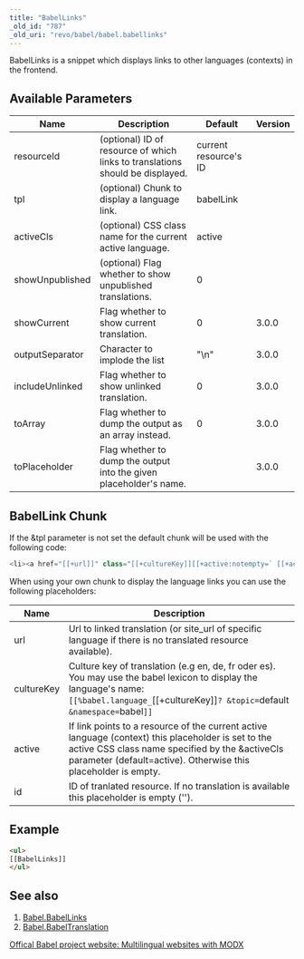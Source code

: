 ```yaml
---
title: "BabelLinks"
_old_id: "787"
_old_uri: "revo/babel/babel.babellinks"
---
```


BabelLinks is a snippet which displays links to other languages (contexts) in the frontend.

## Available Parameters

| Name            | Description                                                                   | Default               | Version |
| --------------- | ----------------------------------------------------------------------------- | --------------------- | ------- |
| resourceId      | (optional) ID of resource of which links to translations should be displayed. | current resource's ID |         |
| tpl             | (optional) Chunk to display a language link.                                  | babelLink             |         |
| activeCls       | (optional) CSS class name for the current active language.                    | active                |         |
| showUnpublished | (optional) Flag whether to show unpublished translations.                     | 0                     |         |
| showCurrent     | Flag whether to show current translation.                                     | 0                     | 3.0.0   |
| outputSeparator | Character to implode the list                                                 | "\\n"                 | 3.0.0   |
| includeUnlinked | Flag whether to show unlinked translation.                                    | 0                     | 3.0.0   |
| toArray         | Flag whether to dump the output as an array instead.                          | 0                     | 3.0.0   |
| toPlaceholder   | Flag whether to dump the output into the given placeholder's name.            |                       | 3.0.0   |

## BabelLink Chunk

If the &tpl parameter is not set the default chunk will be used with the following code:

``` php
<li><a href="[[+url]]" class="[[+cultureKey]][[+active:notempty=` [[+active]]`]]">[[%babel.language_[[+cultureKey]]? &topic=`default` &namespace=`babel`]]</a></li>
```

When using your own chunk to display the language links you can use the following placeholders:

| Name       | Description                                                                                                                                                                                                             |
| ---------- | ----------------------------------------------------------------------------------------------------------------------------------------------------------------------------------------------------------------------- |
| url        | Url to linked translation (or site\_url of specific language if there is no translated resource available).                                                                                                             |
| cultureKey | Culture key of translation (e.g en, de, fr oder es). You may use the babel lexicon to display the language's name: `[[%babel.language_`[[+cultureKey]]`? &topic=`default` &namespace=`babel`]]`                         |
| active     | If link points to a resource of the current active language (context) this placeholder is set to the active CSS class name specified by the &activeCls parameter (default=active). Otherwise this placeholder is empty. |
| id         | ID of tranlated resource. If no translation is available this placeholder is empty ('').                                                                                                                                |

## Example

``` html
<ul>
[[BabelLinks]]
</ul>
```

## See also

1. [Babel.BabelLinks](extras/babel/babellinks)
2. [Babel.BabelTranslation](extras/babel/babeltranslation)

[Offical Babel project website: Multilingual websites with MODX](http://www.multilingual-modx.com/)
